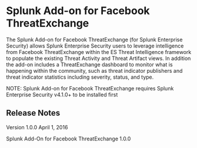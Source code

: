 # Splunk Add-on for Facebook ThreatExchange

The Splunk Add-on for Facebook ThreatExchange (for Splunk Enterprise Security) allows Splunk Enterprise Security users to leverage intelligence from Facebook ThreatExchange within the ES Threat Intelligence framework to populate the existing Threat Activity and Threat Artifact views. In addition the add-on includes a ThreatExchange dashboard to monitor what is happening within the community, such as threat indicator publishers and threat indicator statistics including severity, status, and type.

NOTE: Splunk Add-on for Facebook ThreatExchange requires Splunk Enterprise Security v4.1.0+ to be installed first


## Release Notes
Version 1.0.0
April 1, 2016

Splunk Add-On for Facebook ThreatExchange 1.0.0

